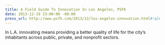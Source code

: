 ```yaml
---
title: A Field Guide To Innovation In Los Angeles, PSFK
date: 2013-12-19 23:00:00 -08:00
press_url: http://www.psfk.com/2013/12/los-angeles-innovation.html#!ql6IG
---
```


In L.A. innovating means providing a better quality of life for the city’s inhabitants across public, private, and nonprofit sectors.
